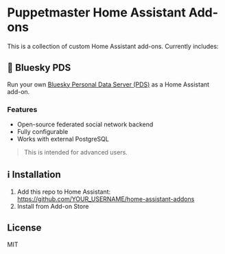 # Puppetmaster Home Assistant Add-ons

This is a collection of custom Home Assistant add-ons. Currently includes:

## 🔹 Bluesky PDS

Run your own [Bluesky Personal Data Server (PDS)](https://github.com/bluesky-social/pds) as a Home Assistant add-on.

### Features
- Open-source federated social network backend
- Fully configurable
- Works with external PostgreSQL

> This is intended for advanced users.

## ℹ️ Installation

1. Add this repo to Home Assistant: https://github.com/YOUR_USERNAME/home-assistant-addons
2. Install from Add-on Store


## License

MIT
